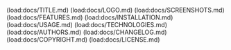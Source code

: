 (load:docs/TITLE.md)
(load:docs/LOGO.md)
(load:docs/SCREENSHOTS.md)
(load:docs/FEATURES.md)
(load:docs/INSTALLATION.md)
(load:docs/USAGE.md)
(load:docs/TECHNOLOGIES.md)
(load:docs/AUTHORS.md)
(load:docs/CHANGELOG.md)
(load:docs/COPYRIGHT.md)
(load:docs/LICENSE.md)
